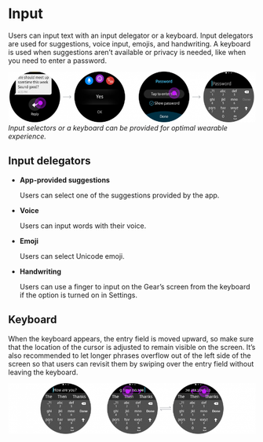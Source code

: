 # Input

Users can input text with an input delegator or a keyboard. Input delegators are used for suggestions, voice input, emojis, and handwriting. A keyboard is used when suggestions aren’t available or privacy is needed, like when you need to enter a password.

![](media/pattern_9.9.0-850x174.png)  
*Input selectors or a keyboard can be provided for optimal wearable experience.*

## Input delegators

-   **App-provided suggestions**

    Users can select one of the suggestions provided by the app.

-   **Voice**

    Users can input words with their voice.

-   **Emoji**

    Users can select Unicode emoji.

-   **Handwriting**

    Users can use a finger to input on the Gear’s screen from the keyboard if the option is turned on in Settings.

## Keyboard

When the keyboard appears, the entry field is moved upward, so make sure that the location of the cursor is adjusted to remain visible on the screen. It’s also recommended to let longer phrases overflow out of the left side of the screen so that users can revisit them by swiping over the entry field without leaving the keyboard.

![](media/pattern_9.9.2-850x174.png)
